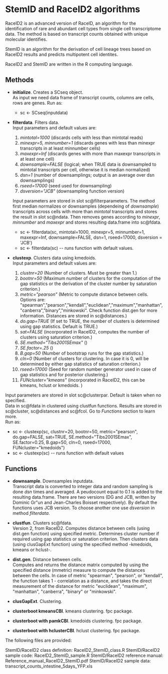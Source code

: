 # StemID and RaceID2 algorithms

RaceID2 is an advanced version of RaceID, an algorithm for the identification of rare and abundant cell types from single cell transcriptome data. The method is based on transcript counts obtained with unique molecular identifies.

StemID is an algorithm for the derivation of cell lineage trees based on RaceID2 results and predicts multipotent cell identites.

RaceID2 and StemID are written in the R computing language.

## Methods
* **initialize**. Creates a SCseq object. <br />
 As input we need data frame of transcript counts, columns are cells, rows are genes. Run as:
  + sc <- SCseq(inputdata)

* **filterdata**.
Filters data. <br /> 
Input parameters and default values are: 
  1. _mintotal=1000_ (discards cells with less than mintotal reads)
  2. _minexpr=5, minnumber=1_ (discards genes with less than minexpr transcripts in at least minnumber cells)
  3. _maxexpr=Inf_ (discards genes with more than maxexpr transcripts in at least one cell)
  4. _downsample=FALSE_ (logical; when TRUE data is downsampled to mintotal transcripts per cell, otherwise it is median normalized)
  5. _dsn=1_ (number of downsamplings; output is an average over dsn downsamplings)
  6. _rseed=17000_ (seed used for downsampling)
  7. _dsversion="JCB"_ (downsampling function version) <br />
  
  Input parameters are stored in slot sc@filterparameters. 
  The method first median normalizes or downsamples (dependeing of _downsample_) transcripts across cells with more than _mintotal_ transcripts and stores the result in slot sc@ndata.
  Then removes genes according to _minexpr_, _minnumber_ and _maxexpr_ and stores resulting data.frame into sc@fdata. 

  + sc <- filterdata(sc, mintotal=1000, minexpr=5, minnumber=1, maxexpr=Inf, downsample=FALSE, dsn=1, rseed=17000, dsversion = 'JCB')
  + sc <- filterdata(sc) -- runs function with default values.

* **clustexp**. Clusters data using kmedoids. <br/>
  Input parameters and default values are: 
  1. _clustnr=20_ (Number of clusters. Must be greater than 1.)
  2. _bootnr=50_ (Maximum number of clusters for the computation of the gap statistics or the derivation of the cluster number by saturation criterion.)
  3. _metric="pearson"_ (Metric to compute distance between cells. Options are:  "spearman","pearson","kendall","euclidean","maximum","manhattan","canberra","binary","minkowski". Check function dist.gen for more information. Distances are stored in sc@distances.)
  4. _do.gap=TRUE_ (If set to TRUE, the number of clusters is determined using gap statistics. Default is TRUE.)
  5. _sat=FALSE_ (incorporated in RaceID2, computes the number of clusters using saturation criterion.)
  6. _SE.method="Tibs2001SEmax"_ ()
  7. _SE.factor=.25_ ()
  8. _B.gap=50_ (Number of bootstrap runs for the gap statistics.)
  9. _cln=0_ (Number of clusters for clustering. In case it is 0, will be determined by either gap statistics of saturation criterion.)
  10. _rseed=17000_ (Seed for random number generator used in case of gap statistics and for posterior clustering.)
  11. _FUNcluster="kmeans"_ (incorporated in RaceID2, this can be kmeans, hclust or kmedoids. ) <br />
  
 Input parameters are stored in slot sc@clusterpar. Default is taken when no specified. <br/>
 Data in sc@fdata in clustered using clustfun functions. Results are stored in sc@cluster, sc@distances and sc@fcol. Go to _Functions_ section to learn more. <br/>
  Run as:

  + sc <- clustexp(sc, clustnr=20, bootnr=50, metric="pearson", do.gap=FALSE, sat=TRUE, SE.method="Tibs2001SEmax", SE.factor=0.25, B.gap=50, cln=0, rseed=17000, FUNcluster="kmedoids")
  + sc <- clustexp(sc) -- runs function with default values

## Functions
* **downsample**. Downsamples inputdata. <br />
Transcript data is converted to integer data and random sampling is done _dsn_ times and averaged. A peudocount equal to 0.1 is added to the resulting data.frame. 
There are two versions (DG and JCB, written by Dominic Gr"un and Jean-Charles Boisset respectively). By default the functions uses JCB version. To choose another one use _dsversion_ in method _filterdata_.

* **clustfun**. Clusters sc@fdata. <br/>
Version 2, from RaceID2. Computes distance between cells (using dist.gen function) using specified metric. Determines cluster number if required using gap statistics or saturation criterion. Then clusters data (using clusGapExt function) using the specified method -kmedoids, kmeans or hclust-. <br />

* **dist.gen**. Distance between cells. <br/>
Computes and returns the distance matrix computed by using the specified distance (mmetric) measure to compute the distances between the cells. In case of metric "spearman", "pearson", or "kendall", the function takes 1 - correlation as a distance, and takes the direct measurement of the distance for metric "euclidean", "maximum", "manhattan", "canberra", "binary" or "minkowski".

* **clusGapExt**. Clustering.

* **clusterboot kmeansCBI**. kmeans clustering. fpc package.
* **clusterboot with pamkCBI**. kmedoids clustering. fpc package.
* **clusterboot with hclusterCBI**. hclust clustering. fpc package.


The following files are provided:

StemID/RaceID2 class definition: RaceID2_StemID_class.R 
StemID/RaceID2 sample code: RaceID2_StemID_sample.R
StemID/RaceID2 reference manual: Reference_manual_RaceID2_StemID.pdf
StemID/RaceID2 sample data: transcript_counts_intestine_5days_YFP.xls

